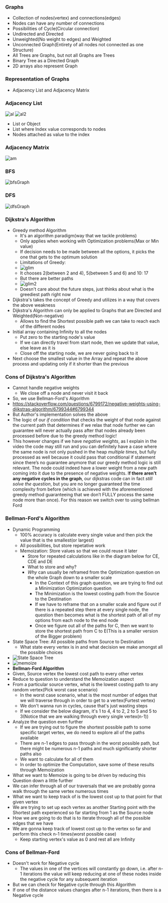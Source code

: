 ### Graphs

* Collection of nodes(vertex) and connections(edges)
* Nodes can have any number of connections
* Possibilities of Cycle(Circular connection)
* Undirected and Directed
* Unweighted(No weight to edges) and Weighted
* Unconnected Graph(Entirety of all nodes not connected as one Structure)
* All Trees are Graphs, but not all Graphs are Trees
* Binary Tree as a Directed Graph
* 2D arrays also represent Graph

### Representation of Graphs

* Adjacency List and Adjacency Matrix

### Adjacency List

![al](../img/al.png)
![al2](../img/al2.png)
* List or Object 
* List where Index value corresponds to nodes
* Nodes attached as value to the index

### Adjacency Matrix

![am](../img/am.png)

### BFS

![bfsGraph](../img/bfsGraph.png)

### DFS

![dfsGraph](../img/dfsAL.png)

### Dijkstra's Algorithm

* Greedy method Algorithm
  * It's an algorithm paradigm(way that we tackle problems)
  * Only applies when working with Optimization problems(Max or Min value)
  * If decision needs to be made between all the options, it picks the one that gets to the optimum solution
  * Limitations of Greedy:
  * ![glim](../img/glim.png)
  * It chooses 2(between 2 and 4), 5(between 5 and 6) and 10: 17
  * But there are better paths
  * ![glim2](../img/glim2.png)
  * Doesn't care about the future steps, just thinks about what is the greediest path right now
* Dijkstra's takes the concept of Greedy and utilizes in a way that covers the above weakness
* Dijkstra's Algorithm can only be applied to Graphs that are Directed and Weighted(Non-negative)
  * Allows to find the Shortest possible path we can take to reach each of the different nodes
* Initial array containing Infinity to all the nodes
  * Put zero to the starting node's value
  * If we can directly travel from start node, then we update that value, else leave as it is
  * Close off the starting node, we are never going back to it
* Next choose the smallest value in the Array and repeat the above process and updating only if it shorter than the previous

### Cons of Dijkstra's Algorithm

* Cannot handle negative weights
  * We close off a node and never visit it back
* So, we use Bellman-Ford's Algorithm
* https://stackoverflow.com/questions/6799172/negative-weights-using-dijkstras-algorithm/6799344#6799344
* But Author's implementation solves the above
* The logic of our *if condition* that checks the weight of that node against the current path that determines if we relax that node further we can guarantee will never actually pass after that nodes already been processed before due to the greedy method logic!
* This however changes if we have *negative weights*, as I explain in the video the code may still run and you can definitely have a case where the same node is not only pushed in the heap *multiple times*, but fully processed as well because it could pass that conditional if statement since there’s no guarantee anymore that our greedy method logic is still relevant. The node could indeed have a lower weight from a new path coming into it due to the presence of negative weights. I**f there aren’t any negative cycles in the graph**, our dijkstras code can in fact *still solve the question*, but you are no longer guaranteed the time complexity from before (which is achieved with the aforementioned greedy method guaranteeing that we don’t FULLY process the same node more than once). For this reason we switch over to using bellman Ford


### Bellman-Ford's Algorithm

* Dynamic Programming
  * 100% accuracy is calculate every single value and then pick the value that is the smallest(or largest)
  * All possibilities, but store repetative work
  * Memoization: Store values so that we could reuse it later
    * Store for repeated calculations like in the diagram below for CE, CDE and DE
    * What to store and why?
    * *Why* can usually be reframed from the Optimization question on the whole Graph down to a smaller scale
      * In the Context of this graph question, we are trying to find out a Minimization Optimization question
      * The Minimization is the lowest costing path from the Source to the Destination
      * If we have to reframe that on a smaller scale and figure out if there is a repeated step there at every single node, the question then becomes what is the shortest path of all of my options from each node to the end node
      * Once we figure out all of the paths for C, then we want to store the shortest path from C to E(This is a smaller version of the Bigger problem)
* State Space Tree: All possible paths from Source to Destination
  * What state every vertex is in and what decision we make amongst all the possible choices
* ![State Space Tree](../img/sst.png)
* ![memoize](../img/memoize.png)
* **Bellman-Ford Algorithm**
* Given, Source vertex the lowest cost path to every other vertex
* Reduce to question to understand the Memoization aspect
* From a particular source vertex, what is the lowest costing path to any random vertex(Pick worst case scenario)
  * In the worst case scenario, what is the most number of edges that we will traverse through in order to get to a vertex(Furtest vertex)
  * We don't wanna run in cycles, cause that's just wasting steps
  * If we consider the below diagram, it's 1 to 4, 4 to 2, 2 to 5 and 5 to 3(Notice that we are walking through every single vertex(n-1))
* Analyze the question even further
  * If we are trying out to figure the shortest possible path to some specific target vertex, we do need to explore all of the paths available
  * There are n-1 edges to pass through in the worst possible path, but there might be numerous n-1 paths and much significantly shorter paths also
  * We want to calculate for all of them
  * In order to optimize the Computation, save some of these results through Memoization
* What we want to Memoize is going to be driven by reducing this Question down a little further
* We can infer through all of our traversals that we are probably gonna walk through the same vertex numerous times
* What we want to keep track of is the lowest cost up to that point for that given vertex
* We are trying to set up each vertex as another Starting point with the Shortest path experienced so far starting from 1 as the Source node
* How we are going to do that is to iterate through all of the possible edges that we have
* We are gonna keep track of lowest cost up to the vertex so far and perform this check n-1 times(worst possible case)
  * Keep starting vertex's value as 0 and rest all are Infinity

### Cons of Bellman-Ford

* Doesn't work for Negative cycle
  * The values in one of the vertices will constantly go down, i.e. after n-1 iterations the value will keep reducing at one of these nodes inside the negative cycle for any subsequent iteration
* But we can check for Negative cycle through this Algorithm
* If one of the distance values changes after n-1 iterations, then there is a Negative cycle